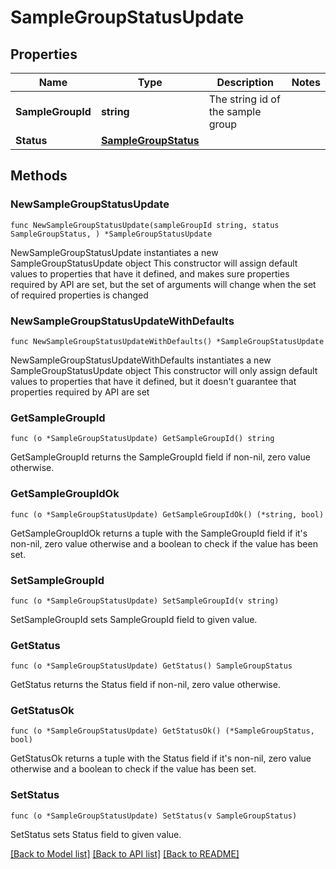 # SampleGroupStatusUpdate

## Properties

Name | Type | Description | Notes
------------ | ------------- | ------------- | -------------
**SampleGroupId** | **string** | The string id of the sample group | 
**Status** | [**SampleGroupStatus**](SampleGroupStatus.md) |  | 

## Methods

### NewSampleGroupStatusUpdate

`func NewSampleGroupStatusUpdate(sampleGroupId string, status SampleGroupStatus, ) *SampleGroupStatusUpdate`

NewSampleGroupStatusUpdate instantiates a new SampleGroupStatusUpdate object
This constructor will assign default values to properties that have it defined,
and makes sure properties required by API are set, but the set of arguments
will change when the set of required properties is changed

### NewSampleGroupStatusUpdateWithDefaults

`func NewSampleGroupStatusUpdateWithDefaults() *SampleGroupStatusUpdate`

NewSampleGroupStatusUpdateWithDefaults instantiates a new SampleGroupStatusUpdate object
This constructor will only assign default values to properties that have it defined,
but it doesn't guarantee that properties required by API are set

### GetSampleGroupId

`func (o *SampleGroupStatusUpdate) GetSampleGroupId() string`

GetSampleGroupId returns the SampleGroupId field if non-nil, zero value otherwise.

### GetSampleGroupIdOk

`func (o *SampleGroupStatusUpdate) GetSampleGroupIdOk() (*string, bool)`

GetSampleGroupIdOk returns a tuple with the SampleGroupId field if it's non-nil, zero value otherwise
and a boolean to check if the value has been set.

### SetSampleGroupId

`func (o *SampleGroupStatusUpdate) SetSampleGroupId(v string)`

SetSampleGroupId sets SampleGroupId field to given value.


### GetStatus

`func (o *SampleGroupStatusUpdate) GetStatus() SampleGroupStatus`

GetStatus returns the Status field if non-nil, zero value otherwise.

### GetStatusOk

`func (o *SampleGroupStatusUpdate) GetStatusOk() (*SampleGroupStatus, bool)`

GetStatusOk returns a tuple with the Status field if it's non-nil, zero value otherwise
and a boolean to check if the value has been set.

### SetStatus

`func (o *SampleGroupStatusUpdate) SetStatus(v SampleGroupStatus)`

SetStatus sets Status field to given value.



[[Back to Model list]](../README.md#documentation-for-models) [[Back to API list]](../README.md#documentation-for-api-endpoints) [[Back to README]](../README.md)


